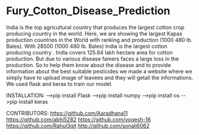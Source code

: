# Fury_Cotton_Disease_Prediction

India is the top agricultural country that produces the largest cotton crop producing country in the world. Here, we are showing the largest Kapas production countries in the World with ranking and production (1000 480 lb. Bales). With 28500 (1000 480 lb. Bales) India is the largest cotton producing country . India covers 125.84 lakh hectare area for cotton production.  But due to various disease famers faces a large loss in the production. So to help them know about the disease and to provide information about the best suitable pesticides we made  a website where we simply have to upload image of leavees and they will getall the informations.  We used flask and keras to train our model. 

INSTALLATION: 
-->pip install Flask 
-->pip install numpy 
-->pip install os 
-->pip install keras

CONTRIBUTORS:
https://github.com/Aaradhana11
https://github.com/abhi5282
https://github.com/yogesh-16
https://github.com/Rahul3git
http://github.com/sonali6062
